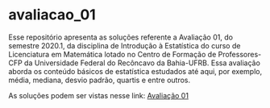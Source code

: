 
# avaliacao_01

Esse repositório apresenta as soluções referente a Avaliação 01, do semestre 2020.1, da disciplina de Introdução à Estatística do curso de Licenciatura em Matemática lotado no Centro de Formação de Professores-CFP da Universidade Federal do Recôncavo da Bahia-UFRB. Essa avaliação aborda os conteúdo básicos de estatística estudados até aqui, por exemplo, média, mediana, desvio padrão, quartis e entre outros.

As soluções podem ser vistas nesse link: [Avaliação 01](avaliacao/readme.md)


